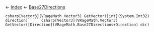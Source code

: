 ← [Index](Api-Index) ← [Base27Directions](VRageMath.Base27Directions)

```csharp[Vector3](VRageMath.Vector3) GetVector([int](System.Int32) direction)``````csharp[Vector3](VRageMath.Vector3) GetVector([Direction](VRageMath.Base27Directions+Direction) dir)```